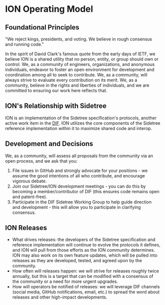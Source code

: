 # ION Operating Model

## Foundational Principles

"We reject kings, presidents, and voting. We believe in rough consensus and running code."

In the spirit of David Clark's famous quote from the early days of IETF, we believe ION is a shared utility that no person, entity, or group should own or control. We, as a community of engineers, organizations, and anonymous individuals, endeavor to foster an open environment for development and coordination among all to seek to contribute. We, as a community, will always strive to evaluate every contribution on its merit. We, as a community, believe in the rights and liberties of individuals, and we are committed to ensuring our work here reflects that.

## ION's Relationship with Sidetree

ION is an implementation of the Sidetree specification's protocols, another active work item in the [DIF](https://github.com/decentralized-identity). ION utilizes the core components of the Sidetree reference implementation within it to maximize shared code and interop. 

## Development and Decisions

We, as a community, will assess all proposals from the community via an open process, and we ask that you:

1. File issues in GitHub and strongly advocate for your positions - we assume the good intentions of all who contribute, and encourage vigorous debate.
2. Join our Sidetree/ION development meetings - you can do this by becoming a member/contributor of DIF (this ensures code remains open and patent-free).
3. Participate in the DIF Sidetree Working Group to help guide direction and development - this will allow you to participate in clarifying consensus.

## ION Releases
* What drives releases: the developers of the Sidetree specification and reference implementation will continue to evolve the protocols it defines, and ION will pull from those efforts as the ION community determines. ION may also work on its own feature updates, which will be pulled into releases as they are developed, tested, and agreed upon by the community.
* How often will releases happen: we will strive for releases roughly twice annually, but this is a target that can be modified with a consensus of the community or a need for more urgent upgrades.
* How will operators be notified of releases: we will leverage DIF channels (social media, GitHub notifications, email, etc.) to spread the word about releases and other high-impact developments.
